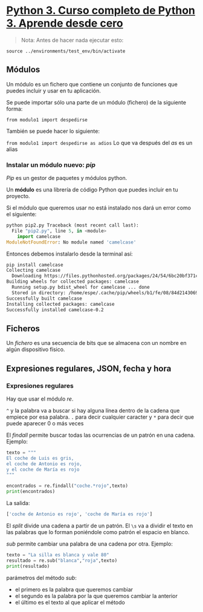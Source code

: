 # [Python 3. Curso completo de Python 3. Aprende desde cero](https://www.udemy.com/course/curso-python/)

> Nota: Antes de hacer nada ejecutar esto:

`source ../environments/test_env/bin/activate`

## Módulos

Un módulo es un fichero que contiene un conjunto de funciones que puedes incluir y usar en tu aplicación.

Se puede importar sólo una parte de un módulo (fichero) de la siguiente forma:

`from modulo1 import despedirse`

También se puede hacer lo siguiente:

`from modulo1 import despedirse as adios` Lo que va después del *as* es un alias

### Instalar un módulo nuevo: *pip*

*Pip* es un gestor de paquetes y módulos python.

Un **módulo** es una librería de código Python que puedes incluir en tu proyecto.

Si el módulo que queremos usar no está instalado nos dará un error como el siguiente:

```python
python pip2.py Traceback (most recent call last):
  File "pip2.py", line 5, in <module>
    import camelcase
ModuleNotFoundError: No module named 'camelcase'
```

Entonces debemos instalarlo desde la terminal así:

```bash
pip install camelcase
Collecting camelcase
  Downloading https://files.pythonhosted.org/packages/24/54/6bc20bf371c1c78193e2e4179097a7b779e56f420d0da41222a3b7d87890/camelcase-0.2.tar.gz
Building wheels for collected packages: camelcase
  Running setup.py bdist_wheel for camelcase ... done
  Stored in directory: /home/espe/.cache/pip/wheels/b1/fe/08/84d2143069bc44c20127c38cc1bf202332319b3da7315ca766
Successfully built camelcase
Installing collected packages: camelcase
Successfully installed camelcase-0.2
```

## Ficheros

Un *fichero* es una secuencia de bits que se almacena con un nombre en algún dispositivo físico.

## Expresiones regulares, JSON, fecha y hora

### Expresiones regulares

Hay que usar el módulo *re*.

`^` y la palabra va a buscar si hay alguna línea dentro de la cadena que empiece por esa palabra.
`.` para decir cualquier caracter y `*` para decir que puede aparecer 0 o más veces

El *findall* permite buscar todas las ocurrencias de un patrón en una cadena.
Ejemplo:

```python
texto = """
El coche de Luis es gris,
el coche de Antonio es rojo,
y el coche de María es rojo
"""

encontrados = re.findall("coche.*rojo",texto)
print(encontrados)
```

La salida:

```bash
['coche de Antonio es rojo', 'coche de María es rojo']
```

El *split* divide una cadena a partir de un patrón.
El `\s` va a dividir el texto en las palabras que lo forman poniéndole como patrón el espacio en blanco.

*sub* permite cambiar una palabra de una cadena por otra.
Ejemplo:

```python
texto = "La silla es blanca y vale 80"
resultado = re.sub("blanca","roja",texto)
print(resultado)
```

parámetros del método *sub*:

- el primero es la palabra que queremos cambiar
- el segundo es la palabra por la que queremos cambiar la anterior
- el último es el texto al que aplicar el método

